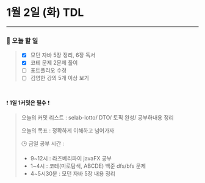 # 1월 2일 (화) TDL

---

### 📌 오늘 할 일

> - [X] 모던 자바 5장 정리, 6장 독서
> - [X] 코테 문제 2문제 풀이
> - [ ] 포트폴리오 수정
> - [ ] 김영한 강의 5개 이상 보기

<br/>

❗ **1일 1커밋은 필수** ❗
> 오늘의 커밋 리스트 : selab-lotto/ DTO/ 토픽 완성/ 공부하내용 정리
>
> 오늘의 목표  : 정확하게 이해하고 넘어가자
>
> 🕒 금일 공부 시간 :
>
> - 9~12시 : 라즈베리파이 javaFX 공부
> - 1~4시 : 코테(미로탐색, ABCDE) 백준 dfs/bfs 문제
> - 4~5시30분 : 모던 자바 5장 내용 정리

<br/>
